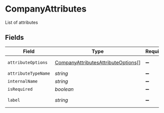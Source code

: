 # CompanyAttributes

List of attributes


## Fields

| Field                                                                                           | Type                                                                                            | Required                                                                                        | Description                                                                                     | Example                                                                                         |
| ----------------------------------------------------------------------------------------------- | ----------------------------------------------------------------------------------------------- | ----------------------------------------------------------------------------------------------- | ----------------------------------------------------------------------------------------------- | ----------------------------------------------------------------------------------------------- |
| `attributeOptions`                                                                              | [CompanyAttributesAttributeOptions](../../models/shared/companyattributesattributeoptions.md)[] | :heavy_minus_sign:                                                                              | N/A                                                                                             | [object Object]                                                                                 |
| `attributeTypeName`                                                                             | *string*                                                                                        | :heavy_minus_sign:                                                                              | N/A                                                                                             | text                                                                                            |
| `internalName`                                                                                  | *string*                                                                                        | :heavy_minus_sign:                                                                              | N/A                                                                                             | name                                                                                            |
| `isRequired`                                                                                    | *boolean*                                                                                       | :heavy_minus_sign:                                                                              | N/A                                                                                             | true                                                                                            |
| `label`                                                                                         | *string*                                                                                        | :heavy_minus_sign:                                                                              | N/A                                                                                             | Company Name                                                                                    |